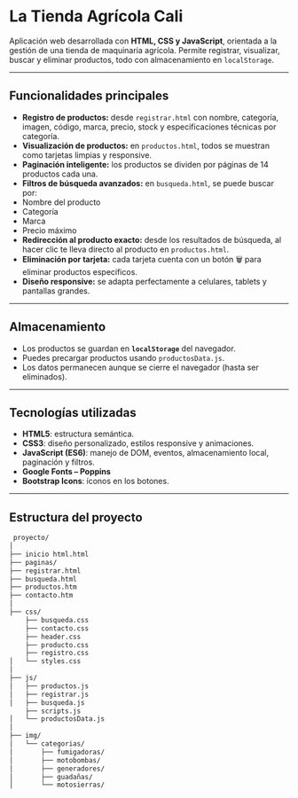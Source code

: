 #  La Tienda Agrícola Cali

Aplicación web desarrollada con **HTML, CSS y JavaScript**, orientada a la gestión de una tienda de maquinaria agrícola. Permite registrar, visualizar, buscar y eliminar productos, todo con almacenamiento en `localStorage`.

---

##  Funcionalidades principales

-  **Registro de productos:** desde `registrar.html` con nombre, categoría, imagen, código, marca, precio, stock y especificaciones técnicas por categoría.
-  **Visualización de productos:** en `productos.html`, todos se muestran como tarjetas limpias y responsive.
-  **Paginación inteligente:** los productos se dividen por páginas de 14 productos cada una.
-  **Filtros de búsqueda avanzados:** en `busqueda.html`, se puede buscar por:
  - Nombre del producto
  - Categoría
  - Marca
  - Precio máximo
-  **Redirección al producto exacto:** desde los resultados de búsqueda, al hacer clic te lleva directo al producto en `productos.html`.
-  **Eliminación por tarjeta:** cada tarjeta cuenta con un botón 🗑️ para eliminar productos específicos.
-  **Diseño responsive:** se adapta perfectamente a celulares, tablets y pantallas grandes.

---
##  Almacenamiento

- Los productos se guardan en **`localStorage`** del navegador.
- Puedes precargar productos usando `productosData.js`.
- Los datos permanecen aunque se cierre el navegador (hasta ser eliminados).

---

##  Tecnologías utilizadas

-  **HTML5**: estructura semántica.
-  **CSS3**: diseño personalizado, estilos responsive y animaciones.
-  **JavaScript (ES6)**: manejo de DOM, eventos, almacenamiento local, paginación y filtros.
-  **Google Fonts – Poppins**
-  **Bootstrap Icons**: íconos en los botones.

---

##  Estructura del proyecto

```bash
 proyecto/
│
├── inicio html.html
├── paginas/
├── registrar.html
├── busqueda.html
├── productos.htm
├── contacto.htm
│
├── css/
    ├── busqueda.css
    ├── contacto.css
    ├── header.css
    ├── producto.css
    ├── registro.css 
│   └── styles.css
│
├── js/
│   ├── productos.js          
│   ├── registrar.js          
│   ├── busqueda.js
    ├── scripts.js          
│   └── productosData.js        
│
├── img/
│   └── categorias/
│       ├── fumigadoras/
│       ├── motobombas/
│       ├── generadores/
│       ├── guadañas/
│       └── motosierras/
